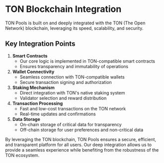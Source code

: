 # TON Blockchain Integration

TON Pools is built on and deeply integrated with the TON (The Open Network) blockchain, leveraging its speed, scalability, and security.

## Key Integration Points

1. **Smart Contracts**
   * Our core logic is implemented in TON-compatible smart contracts
   * Ensures transparency and immutability of operations
2. **Wallet Connectivity**
   * Seamless connection with TON-compatible wallets
   * Secure transaction signing and authorization
3. **Staking Mechanism**
   * Direct integration with TON's native staking system
   * Validator selection and reward distribution
4. **Transaction Processing**
   * Fast and low-cost transactions on the TON network
   * Real-time updates and confirmations
5. **Data Storage**
   * On-chain storage of critical data for transparency
   * Off-chain storage for user preferences and non-critical data



By leveraging the TON blockchain, TON Pools ensures a secure, efficient, and transparent platform for all users. Our deep integration allows us to provide a seamless experience while benefiting from the robustness of the TON ecosystem.
